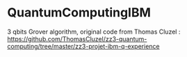 # QuantumComputingIBM

3 qbits Grover algorithm, original code from Thomas Cluzel : https://github.com/ThomasCluzel/zz3-quantum-computing/tree/master/zz3-projet-ibm-q-experience
